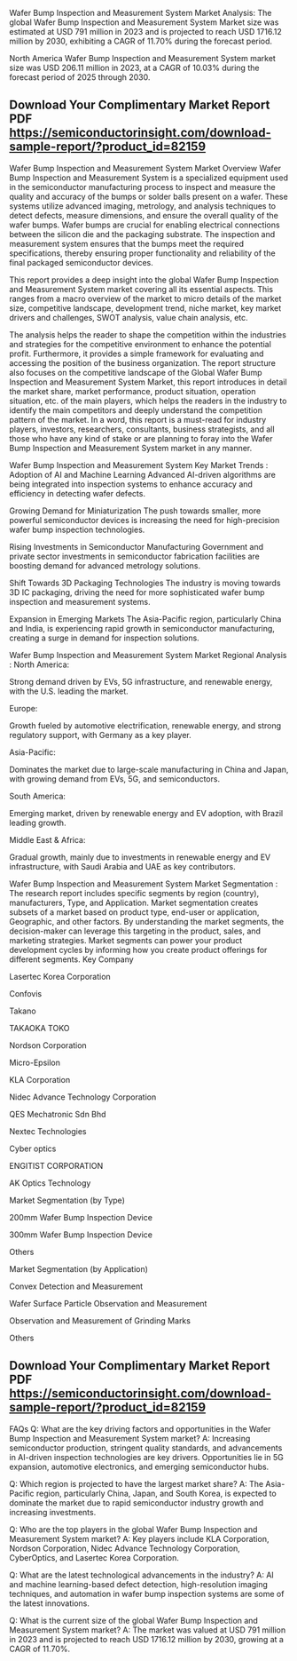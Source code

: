 Wafer Bump Inspection and Measurement System Market Analysis:
The global Wafer Bump Inspection and Measurement System Market size was estimated at USD 791 million in 2023 and is projected to reach USD 1716.12 million by 2030, exhibiting a CAGR of 11.70% during the forecast period.

North America Wafer Bump Inspection and Measurement System market size was USD 206.11 million in 2023, at a CAGR of 10.03% during the forecast period of 2025 through 2030.

## Download Your Complimentary Market  Report PDF https://semiconductorinsight.com/download-sample-report/?product_id=82159 


Wafer Bump Inspection and Measurement System Market Overview
Wafer Bump Inspection and Measurement System is a specialized equipment used in the semiconductor manufacturing process to inspect and measure the quality and accuracy of the bumps or solder balls present on a wafer. These systems utilize advanced imaging, metrology, and analysis techniques to detect defects, measure dimensions, and ensure the overall quality of the wafer bumps. Wafer bumps are crucial for enabling electrical connections between the silicon die and the packaging substrate. The inspection and measurement system ensures that the bumps meet the required specifications, thereby ensuring proper functionality and reliability of the final packaged semiconductor devices.

This report provides a deep insight into the global Wafer Bump Inspection and Measurement System market covering all its essential aspects. This ranges from a macro overview of the market to micro details of the market size, competitive landscape, development trend, niche market, key market drivers and challenges, SWOT analysis, value chain analysis, etc.

The analysis helps the reader to shape the competition within the industries and strategies for the competitive environment to enhance the potential profit. Furthermore, it provides a simple framework for evaluating and accessing the position of the business organization. The report structure also focuses on the competitive landscape of the Global Wafer Bump Inspection and Measurement System Market, this report introduces in detail the market share, market performance, product situation, operation situation, etc. of the main players, which helps the readers in the industry to identify the main competitors and deeply understand the competition pattern of the market.
In a word, this report is a must-read for industry players, investors, researchers, consultants, business strategists, and all those who have any kind of stake or are planning to foray into the Wafer Bump Inspection and Measurement System market in any manner.

Wafer Bump Inspection and Measurement System Key Market Trends  :
Adoption of AI and Machine Learning
Advanced AI-driven algorithms are being integrated into inspection systems to enhance accuracy and efficiency in detecting wafer defects.

Growing Demand for Miniaturization
The push towards smaller, more powerful semiconductor devices is increasing the need for high-precision wafer bump inspection technologies.

Rising Investments in Semiconductor Manufacturing
Government and private sector investments in semiconductor fabrication facilities are boosting demand for advanced metrology solutions.

Shift Towards 3D Packaging Technologies
The industry is moving towards 3D IC packaging, driving the need for more sophisticated wafer bump inspection and measurement systems.

Expansion in Emerging Markets
The Asia-Pacific region, particularly China and India, is experiencing rapid growth in semiconductor manufacturing, creating a surge in demand for inspection solutions.

Wafer Bump Inspection and Measurement System Market Regional Analysis :
North America:

Strong demand driven by EVs, 5G infrastructure, and renewable energy, with the U.S. leading the market.

Europe:

Growth fueled by automotive electrification, renewable energy, and strong regulatory support, with Germany as a key player.

Asia-Pacific:

Dominates the market due to large-scale manufacturing in China and Japan, with growing demand from EVs, 5G, and semiconductors.

South America:

Emerging market, driven by renewable energy and EV adoption, with Brazil leading growth.

Middle East & Africa:

Gradual growth, mainly due to investments in renewable energy and EV infrastructure, with Saudi Arabia and UAE as key contributors.

Wafer Bump Inspection and Measurement System Market Segmentation :
The research report includes specific segments by region (country), manufacturers, Type, and Application. Market segmentation creates subsets of a market based on product type, end-user or application, Geographic, and other factors. By understanding the market segments, the decision-maker can leverage this targeting in the product, sales, and marketing strategies. Market segments can power your product development cycles by informing how you create product offerings for different segments.
Key Company

Lasertec Korea Corporation

Confovis

Takano

TAKAOKA TOKO

Nordson Corporation

Micro-Epsilon

KLA Corporation

Nidec Advance Technology Corporation

QES Mechatronic Sdn Bhd

Nextec Technologies

Cyber optics

ENGITIST CORPORATION

AK Optics Technology

Market Segmentation (by Type)

200mm Wafer Bump Inspection Device

300mm Wafer Bump Inspection Device

Others

Market Segmentation (by Application)

Convex Detection and Measurement

Wafer Surface Particle Observation and Measurement

Observation and Measurement of Grinding Marks

Others



## Download Your Complimentary Market  Report PDF https://semiconductorinsight.com/download-sample-report/?product_id=82159 

FAQs
Q: What are the key driving factors and opportunities in the Wafer Bump Inspection and Measurement System market?
A: Increasing semiconductor production, stringent quality standards, and advancements in AI-driven inspection technologies are key drivers. Opportunities lie in 5G expansion, automotive electronics, and emerging semiconductor hubs.


Q: Which region is projected to have the largest market share?
A: The Asia-Pacific region, particularly China, Japan, and South Korea, is expected to dominate the market due to rapid semiconductor industry growth and increasing investments.


Q: Who are the top players in the global Wafer Bump Inspection and Measurement System market?
A: Key players include KLA Corporation, Nordson Corporation, Nidec Advance Technology Corporation, CyberOptics, and Lasertec Korea Corporation.


Q: What are the latest technological advancements in the industry?
A: AI and machine learning-based defect detection, high-resolution imaging techniques, and automation in wafer bump inspection systems are some of the latest innovations.


Q: What is the current size of the global Wafer Bump Inspection and Measurement System market?
A: The market was valued at USD 791 million in 2023 and is projected to reach USD 1716.12 million by 2030, growing at a CAGR of 11.70%.


